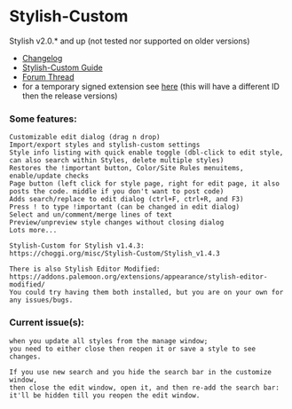 # Stylish-Custom
Stylish v2.0.* and up (not tested nor supported on older versions)

* [Changelog](https://choggi.org/misc/Stylish-Custom/change.log)
* [Stylish-Custom Guide](https://choggi.org/wiki/stylish-custom)
* [Forum Thread](https://forum.userstyles.org/discussion/2799/stylish-custom#latest)
* for a temporary signed extension see [here](https://choggi.org/misc/Stylish-Custom/) (this will have a different ID then the release versions)

### Some features:
```
Customizable edit dialog (drag n drop)
Import/export styles and stylish-custom settings
Style info listing with quick enable toggle (dbl-click to edit style, can also search within Styles, delete multiple styles)
Restores the !important button, Color/Site Rules menuitems, enable/update checks
Page button (left click for style page, right for edit page, it also posts the code. middle if you don't want to post code)
Adds search/replace to edit dialog (ctrl+F, ctrl+R, and F3)
Press ! to type !important (can be changed in edit dialog)
Select and un/comment/merge lines of text
Preview/unpreview style changes without closing dialog
Lots more...
```

```
Stylish-Custom for Stylish v1.4.3:
https://choggi.org/misc/Stylish-Custom/Stylish_v1.4.3

There is also Stylish Editor Modified:
https://addons.palemoon.org/extensions/appearance/stylish-editor-modified/
You could try having them both installed, but you are on your own for any issues/bugs.
```
### Current issue(s):

```
when you update all styles from the manage window;
you need to either close then reopen it or save a style to see changes.

If you use new search and you hide the search bar in the customize window,
then close the edit window, open it, and then re-add the search bar:
it'll be hidden till you reopen the edit window.
```
